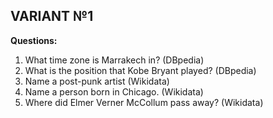 ## VARIANT №1

**Questions:**

1. What time zone is Marrakech in? (DBpedia)
2. What is the position that Kobe Bryant played? (DBpedia)
3. Name a post-punk artist (Wikidata)
4. Name a person born in Chicago. (Wikidata)
5. Where did Elmer Verner McCollum pass away? (Wikidata)
